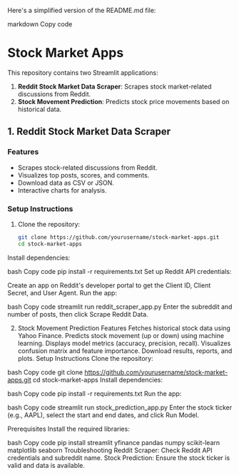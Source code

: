 
Here's a simplified version of the README.md file:

markdown
Copy code
# Stock Market Apps

This repository contains two Streamlit applications:

1. **Reddit Stock Market Data Scraper**: Scrapes stock market-related discussions from Reddit.
2. **Stock Movement Prediction**: Predicts stock price movements based on historical data.

## 1. Reddit Stock Market Data Scraper

### Features
- Scrapes stock-related discussions from Reddit.
- Visualizes top posts, scores, and comments.
- Download data as CSV or JSON.
- Interactive charts for analysis.

### Setup Instructions
1. Clone the repository:
   ```bash
   git clone https://github.com/yourusername/stock-market-apps.git
   cd stock-market-apps
Install dependencies:

bash
Copy code
pip install -r requirements.txt
Set up Reddit API credentials:

Create an app on Reddit's developer portal to get the Client ID, Client Secret, and User Agent.
Run the app:

bash
Copy code
streamlit run reddit_scraper_app.py
Enter the subreddit and number of posts, then click Scrape Reddit Data.

2. Stock Movement Prediction
Features
Fetches historical stock data using Yahoo Finance.
Predicts stock movement (up or down) using machine learning.
Displays model metrics (accuracy, precision, recall).
Visualizes confusion matrix and feature importance.
Download results, reports, and plots.
Setup Instructions
Clone the repository:

bash
Copy code
git clone https://github.com/yourusername/stock-market-apps.git
cd stock-market-apps
Install dependencies:

bash
Copy code
pip install -r requirements.txt
Run the app:

bash
Copy code
streamlit run stock_prediction_app.py
Enter the stock ticker (e.g., AAPL), select the start and end dates, and click Run Model.

Prerequisites
Install the required libraries:

bash
Copy code
pip install streamlit yfinance pandas numpy scikit-learn matplotlib seaborn
Troubleshooting
Reddit Scraper: Check Reddit API credentials and subreddit name.
Stock Prediction: Ensure the stock ticker is valid and data is available.
